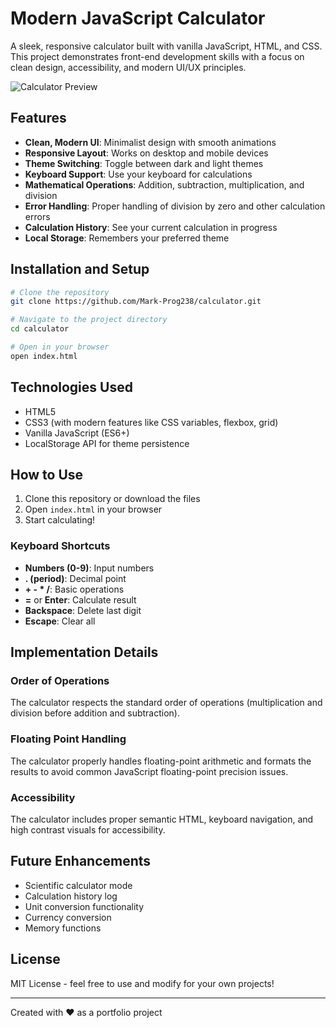 # Modern JavaScript Calculator

A sleek, responsive calculator built with vanilla JavaScript, HTML, and CSS. This project demonstrates front-end development skills with a focus on clean design, accessibility, and modern UI/UX principles.

![Calculator Preview](https://media.discordapp.net/attachments/1376646019126788301/1400868229907480677/image.png?ex=688e33b4&is=688ce234&hm=7ba4f25077720ff2e7e87c4a562a00eb0d2cb32930c2a95d160996998b349c91&=&format=webp&quality=lossless&width=1302&height=1700)

## Features

- **Clean, Modern UI**: Minimalist design with smooth animations
- **Responsive Layout**: Works on desktop and mobile devices
- **Theme Switching**: Toggle between dark and light themes
- **Keyboard Support**: Use your keyboard for calculations
- **Mathematical Operations**: Addition, subtraction, multiplication, and division
- **Error Handling**: Proper handling of division by zero and other calculation errors
- **Calculation History**: See your current calculation in progress
- **Local Storage**: Remembers your preferred theme

## Installation and Setup

```bash
# Clone the repository
git clone https://github.com/Mark-Prog238/calculator.git

# Navigate to the project directory
cd calculator

# Open in your browser
open index.html
```

## Technologies Used

- HTML5
- CSS3 (with modern features like CSS variables, flexbox, grid)
- Vanilla JavaScript (ES6+)
- LocalStorage API for theme persistence

## How to Use

1. Clone this repository or download the files
2. Open `index.html` in your browser
3. Start calculating!

### Keyboard Shortcuts

- **Numbers (0-9)**: Input numbers
- **. (period)**: Decimal point
- **+ - * /**: Basic operations
- **=** or **Enter**: Calculate result
- **Backspace**: Delete last digit
- **Escape**: Clear all

## Implementation Details

### Order of Operations

The calculator respects the standard order of operations (multiplication and division before addition and subtraction).

### Floating Point Handling

The calculator properly handles floating-point arithmetic and formats the results to avoid common JavaScript floating-point precision issues.

### Accessibility

The calculator includes proper semantic HTML, keyboard navigation, and high contrast visuals for accessibility.

## Future Enhancements

- Scientific calculator mode
- Calculation history log
- Unit conversion functionality
- Currency conversion
- Memory functions

## License

MIT License - feel free to use and modify for your own projects!

---

Created with ❤️ as a portfolio project
